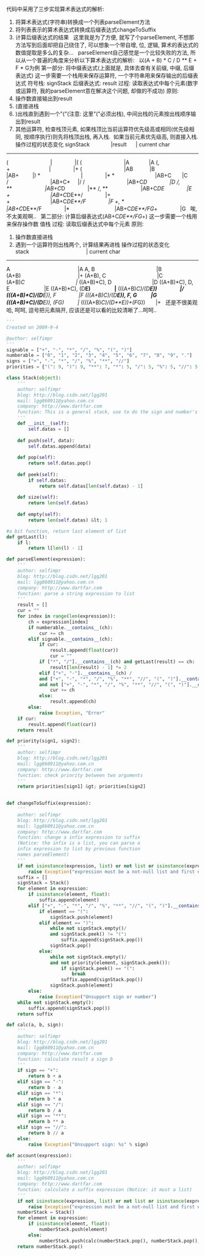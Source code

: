 代码中采用了三步实现算术表达式的解析:
1. 将算术表达式(字符串)转换成一个列表parseElement方法
2. 将列表表示的算术表达式转换成后缀表达式changeToSuffix
3. 计算后缀表达式的结果
 
这里我是为了方便, 就写了个parseElement, 不想那方法写到后面却把自己绕住了, 可以想象一个带自增, 位, 逻辑, 算术的表达式的数值提取是多么的复杂...
 
parseElement自己感觉是一个比较失败的方法, 所以从一个普遍的角度来分析以下算术表达式的解析:
 
以(A + B) * C / D ** E + F * G为例
第一部分: 将中缀表达式(上面就是, 具体去查有关前缀, 中缀, 后缀表达式)
这一步需要一个栈用来保存运算符, 一个字符串用来保存输出的后缀表达式
符号栈: signStack
后缀表达式: result
过程: 读取表达式中每个元素(数字或运算符, 我的parseElement意在解决这个问题, 却做的不成功)
原则:
1. 操作数直接输出到result
2. (直接进栈
3. )出栈直到遇到一个"("(注意: 这里"("必须出栈), 中间出栈的元素按出栈顺序输出到result
4. 其他运算符, 检查栈顶元素, 如果栈顶比当前运算符优先级高或相同(优先级相同, 按顺序执行)则先将栈顶出栈, 再入栈.  如果当前元素优先级高, 则直接入栈.
操作过程的状态变化
signStack              |result      | current char
------------------------------------------------------
(                            |               |(
(                            |A             |A
(, +                          |               |+
(                            |AB           |B
                             |AB+         |)
*                           |               |*
*                           |AB+C       |C
/                            |AB+C*     |/
/                            |AB+C*D               |D
/, **                      |AB+C*D               |**
/, **                      |AB+C*DE               |E
+                           |AB+C*DE**/               |+
+                           |AB+C*DE**/F               |F
+, *                       |AB+C*DE**/F               |*
                             |AB+C*DE**/FG*+               |G
 
唉, 不太美观啊..
 
第二部分: 计算后缀表达式(AB+C*DE**/FG*+)
这一步需要一个栈用来保存操作数
值栈
过程: 读取后缀表达式中每个元素
原则:
1. 操作数直接进栈
2. 遇到一个运算符则出栈两个, 计算结果再进栈
操作过程的状态变化
stack                                      | current char
------------------------------------------------------
A                                             |A
A, B                                         |B
(A+B)                                      |+
(A+B), C                                  |C
(A+B)*C                                  |*
((A+B)*C), D                           |D
((A+B)*C), D, E                       |E
((A+B)*C), (D**E)                   |**
(((A+B)*C)/(D**E))                  |/
(((A+B)*C)/(D**E)), F               |F
(((A+B)*C)/(D**E)), F, G           |G
(((A+B)*C)/(D**E)), (F*G)         |*
((((A+B)*C)/(D**E))+(F*G))       |+
 
还是不很美观哈, 呵呵, 逗号把元素隔开, 应该还是可以看的比较清晰了...呵呵..
 
 
 

```python
'''
Created on 2009-9-4

@author: selfimpr
'''
signable = ["+", "-", "*", "/", "%", "(", ")"]
numberable = ["0", "1", "2", "3", "4", "5", "6", "7", "8", "9", "."]
signs = ["+", "-", "*", "/", "%", "**", "//"]
priorities = {"(": 9, ")": 9, "**": 7, "*": 5, "/": 5, "%": 5, "//": 5, "+": 3, "-": 3}

class Stack(object):
    '''
    author: selfimpr
    blog: http://blog.csdn.net/lgg201
    mail: lgg860911@yahoo.com.cn
    company: http://www.dartfar.com
    function: This is a general stack, use to do the sign and number's temp store
    '''
    def __init__(self):
        self.datas = []
    
    def push(self, data):
        self.datas.append(data)
    
    def pop(self):
        return self.datas.pop()
    
    def peek(self):
        if self.datas:
            return self.datas[len(self.datas) - 1]
    
    def size(self):
        return len(self.datas)
    
    def empty(self):
        return len(self.datas) &lt; 1

#a bit function, return last element of list
def getLast(l):
    if l:
        return l[len(l) - 1]

def parseElement(expression):
    '''
    author: selfimpr
    blog: http://blog.csdn.net/lgg201
    mail: lgg860911@yahoo.com.cn
    company: http://www.dartfar.com
    function: parse a string expression to list
    '''
    result = []
    cur = ""
    for index in range(len(expression)):
        ch = expression[index]
        if numberable.__contains__(ch):
            cur += ch
        elif signable.__contains__(ch):
            if cur:
                result.append(float(cur))
                cur = ""
            if ["*", "/"].__contains__(ch) and getLast(result) == ch:
                result[len(result) - 1] *= 2
            elif ["+", "-"].__contains__(ch) /
            and ["+", "-", "*", "/", "%", "**", "//", "(", ")"].__contains__(getLast(result)) /
            and not ["+", "-", "*", "/", "%", "**", "//", "(", ")"].__contains__(expression[index + 1]):
                cur += ch
            else:
                result.append(ch)
        else:
            raise Exception, "Error"
    if cur:
        result.append(float(cur))
    return result

def priority(sign1, sign2):
    '''
    author: selfimpr
    blog: http://blog.csdn.net/lgg201
    mail: lgg860911@yahoo.com.cn
    company: http://www.dartfar.com
    function: check priority between two arguments
    '''
    return priorities[sign1] &gt; priorities[sign2]
    

def changeToSuffix(expression):
    '''
    author: selfimpr
    blog: http://blog.csdn.net/lgg201
    mail: lgg860911@yahoo.com.cn
    company: http://www.dartfar.com
    function: change a infix expression to suffix
    (Notice: the infix is a list, you can parse a 
    infix expression to list by previous function 
    names parseElement)
    '''
    if not isinstance(expression, list) or not list or isinstance(expression[0], list):
        raise Exception("expression must be a not-null list and first element must be a number")
    suffix = []
    signStack = Stack()
    for element in expression:
        if isinstance(element, float):
            suffix.append(element)
        elif ["+", "-", "*", "/", "%", "**", "//", "(", ")"].__contains__(element):
            if element == "(":
                signStack.push(element)
            elif element == ")":
                while not signStack.empty()/
                and signStack.peek() != "(":
                    suffix.append(signStack.pop())
                signStack.pop()
            else:
                while not signStack.empty()/
                and not priority(element, signStack.peek()):
                    if signStack.peek() == "(":
                        break
                    suffix.append(signStack.pop())
                signStack.push(element)
        else:
            raise Exception("Unsupport sign or number")
    while not signStack.empty():
        suffix.append(signStack.pop())
    return suffix

def calc(a, b, sign):
    '''
    author: selfimpr
    blog: http://blog.csdn.net/lgg201
    mail: lgg860911@yahoo.com.cn
    company: http://www.dartfar.com
    function: calculate result a sign b
    '''
    if sign == "+":
        return b + a
    elif sign == "-":
        return b - a
    elif sign == "*":
        return b * a
    elif sign == "/":
        return b / a
    elif sign == "**":
        return b ** a
    elif sign == "//":
        return b // a
    else:
        raise Exception("Unsupport sign: %s" % sign)

def account(expression):
    '''
    author: selfimpr
    blog: http://blog.csdn.net/lgg201
    mail: lgg860911@yahoo.com.cn
    company: http://www.dartfar.com
    function: calculate a suffix expression (Notice: it must a list)
    '''
    if not isinstance(expression, list) or not list or isinstance(expression[0], list):
        raise Exception("expression must be a not-null list and first element must be a number")
    numberStack = Stack()
    for element in expression:
        if isinstance(element, float):
            numberStack.push(element)
        else:
            numberStack.push(calc(numberStack.pop(), numberStack.pop(), element))
    return numberStack.pop()
```

